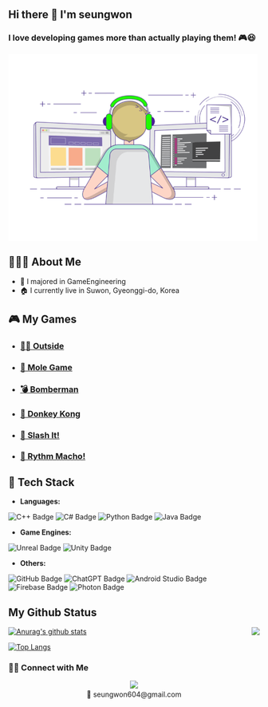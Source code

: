 <h2> Hi there 👋 I'm seungwon </h2>

<h3> I love developing games more than actually playing them! 🎮😆 </h3>

<img align="center" alt="GIF" src="https://raw.githubusercontent.com/devSouvik/devSouvik/master/gif3.gif" width="500"/>

## 👨🏻‍💻 About Me 

<!--
**SeungwWon-git/SeungWon** is a ✨ _special_ ✨ repository because its `README.md` (this file) appears on your GitHub profile.

Here are some ideas to get you started:

- 🔭 I’m currently working on ...
- 🌱 I’m currently learning ...
- 👯 I’m looking to collaborate on ...
- 🤔 I’m looking for help with ...
- 💬 Ask me about ...
- 📫 How to reach me: ...
- 😄 Pronouns: ...
- ⚡ Fun fact: ...
-->

- 🥇 I majored in GameEngineering
- 🏠 I currently live in Suwon, Gyeonggi-do, Korea


## 🎮 My Games
  * ### [**🧟‍♂️ Outside**](https://github.com/SeungWon-git/Outside/blob/main/JungSeungWon/README.md)
  * ### [**🔨 Mole Game**](https://github.com/SeungWon-git/Mole-Game/blob/main/README.md)
  * ### [**💣 Bomberman**](https://github.com/SeungWon-git/Bomberman_project/blob/main/README.md)
  * ### [**🦍 Donkey Kong**](https://github.com/SeungWon-git/Window-Programming/blob/main/README.md)
  * ### [**🔪 Slash It!**](https://github.com/SeungWon-git/Smart_Phone_Game_Programing_class/blob/main/README.md)
  * ### [**🎵 Rythm Macho!**](https://github.com/SeungWon-git/2DGP_git/edit/master/README.md)

## 💫 Tech Stack
- **Languages:**

![C++ Badge](https://img.shields.io/badge/C++-5294E2?style=for-the-badge&logo=cplusplus&logoColor=white)
![C# Badge](https://custom-icon-badges.demolab.com/badge/C%23-F7DF1E?style=for-the-badge&logo=csharp&logoColor=black)
![Python Badge](https://img.shields.io/badge/Python-3776AB?style=for-the-badge&logo=python&logoColor=white)
![Java Badge](https://custom-icon-badges.demolab.com/badge/Java-007396?style=for-the-badge&logo=java&logoColor=white) 

- **Game Engines:**
  
![Unreal Badge](https://img.shields.io/badge/Unreal-0E1128?style=for-the-badge&logo=unrealengine&logoColor=white)
![Unity Badge](https://img.shields.io/badge/Unity-FFFFFF?style=for-the-badge&logo=unity&logoColor=black)
 
- **Others:** 

![GitHub Badge](https://img.shields.io/badge/GitHub-%23121011.svg?style=for-the-badge&logo=github&logoColor=white)
![ChatGPT Badge](https://img.shields.io/badge/chatGPT-74aa9c?style=for-the-badge&logo=openai&logoColor=white)
![Android Studio Badge](https://img.shields.io/badge/Android_Studio-3DDC84?style=for-the-badge&logo=androidstudio&logoColor=white)
![Firebase Badge](https://img.shields.io/badge/Firebase-DD2C00?style=for-the-badge&logo=firebase&logoColor=white)
![Photon Badge](https://img.shields.io/badge/Photon-004480?style=for-the-badge&logo=photon&logoColor=white)


## My Github Status

<img align='right' src="http://mazassumnida.wtf/api/v2/generate_badge?boj=monkeyman604">

[![Anurag's github stats](https://github-readme-stats.vercel.app/api?username=SeungWon-git&show_icons=true&theme=tokyonight)](https://github.com/anuraghazra/github-readme-stats)

[![Top Langs](https://github-readme-stats.vercel.app/api/top-langs/?username=SeungWon-git&layout=compact)](https://github.com/anuraghazra/github-readme-stats)

<h3> 🤝🏻 Connect with Me </h3>

<p align="center">
  <a href="mailto:seungwon604@gmail.com" target="_blank" rel="noopener noreferrer">
    <img src="https://img.icons8.com/plasticine/100/000000/gmail.png" width="50" />
  </a>
  <br/>
  📧 seungwon604@gmail.com
</p>


